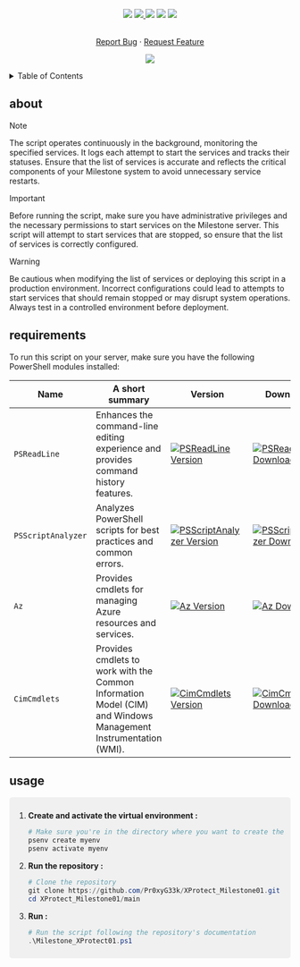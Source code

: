 <!--   my-icons -->
<p align="center">
</a>
    <a href="https://github.com/Pr0xyG33k/Milestone_XProtect/"><img src="https://img.shields.io/badge/status-update-greengreen.svg?style=for-the-badge"></a>
    <a href="https://github.com/Pr0xyG33k/Milestone_XProtect/graphs/contributors"><img src="https://img.shields.io/github/contributors/Pr0xyG33k/Milestone_XProtect?style=for-the-badge">
    <a href="https://github.com/Pr0xyG33k/Milestone_XProtect/stargazers"><img src="https://img.shields.io/github/stars/Pr0xyG33k/Milestone_XProtect?style=for-the-badge"></a>
    <a href="https://github.com/Pr0xyG33k/Milestone_XProtect/network/members"><img src="https://img.shields.io/github/forks/Pr0xyG33k/Milestone_XProtect.svg?style=for-the-badge"></a>
    <a href="https://github.com/Pr0xyG33k/Milestone_XProtect/issues"><img src="https://img.shields.io/github/issues/Pr0xyG33k/Milestone_XProtect.svg?style=for-the-badge"></a>
</p>

<!-- PROJECT LOGO -->
  <p align="center">
    <br />
    <a href="https://github.com/Pr0xyG33k/Milestone_XProtect/issues">Report Bug</a>
    ·
    <a href="https://github.com/Pr0xyG33k/Milestone_XProtect/pulls">Request Feature</a>
  </p>
</div>

<!--   my-ticker -->
<p align="center">
<img src="https://capsule-render.vercel.app/api?type=waving&color=gradient&height=200&section=header&text=Service%20Management&fontSize=60&fontAlignY=35&animation=twinkling&fontColor=gradient" />
</p>

<!-- TABLE OF CONTENTS -->
<details>
  <summary>Table of Contents</summary>
  <ol>
    <li><a href="#about">about</a></li>
    <li><a href="#requirements">requirements</a></li>
    <li><a href="#usage">usage</a></li>
  </ol>
</details>

<!-- ABOUT -->
<h2>about</h2>
<div align="center">
</div>

> [!NOTE]  
> The script operates continuously in the background, monitoring the specified services. It logs each attempt to start the services and tracks their statuses. Ensure that the list of services is accurate and reflects the critical components of your Milestone system to avoid unnecessary service restarts.

> [!IMPORTANT]  
> Before running the script, make sure you have administrative privileges and the necessary permissions to start services on the Milestone server. This script will attempt to start services that are stopped, so ensure that the list of services is correctly configured.

> [!WARNING]  
> Be cautious when modifying the list of services or deploying this script in a production environment. Incorrect configurations could lead to attempts to start services that should remain stopped or may disrupt system operations. Always test in a controlled environment before deployment.

<!-- REQUIREMENTS -->
<h2>requirements</h2>
<div align="center">
</div>
<div align="center">
</div>

<!-- Necessary installations -->
To run this script on your server, make sure you have the following PowerShell modules installed:

| Name                      | A short summary                                                                                                  | Version | Downloads |
| ------------------------- | --------------------------------------------------------------------------------------------------------------- | ------- | --------- |
| `PSReadLine`              | Enhances the command-line editing experience and provides command history features.                           | [![PSReadLine Version](https://img.shields.io/badge/Version-2.1.0-blue?link=https://www.powershellgallery.com/packages/PSReadLine/2.1.0&label=powershell)](https://www.powershellgallery.com/packages/PSReadLine/2.1.0) | [![PSReadLine Downloads](https://img.shields.io/badge/Downloads-5678-brightgreen?link=https://www.powershellgallery.com/packages/PSReadLine)](https://www.powershellgallery.com/packages/PSReadLine) |
| `PSScriptAnalyzer`        | Analyzes PowerShell scripts for best practices and common errors.                                               | [![PSScriptAnalyzer Version](https://img.shields.io/badge/Version-1.18.1-blue?link=https://www.powershellgallery.com/packages/PSScriptAnalyzer/1.18.1&label=powershell)](https://www.powershellgallery.com/packages/PSScriptAnalyzer/1.18.1) | [![PSScriptAnalyzer Downloads](https://img.shields.io/badge/Downloads-2345-brightgreen?link=https://www.powershellgallery.com/packages/PSScriptAnalyzer)](https://www.powershellgallery.com/packages/PSScriptAnalyzer) |
| `Az`                      | Provides cmdlets for managing Azure resources and services.                                                     | [![Az Version](https://img.shields.io/badge/Version-10.10.0-blue?link=https://www.powershellgallery.com/packages/Az/10.10.0&label=powershell)](https://www.powershellgallery.com/packages/Az/10.10.0) | [![Az Downloads](https://img.shields.io/badge/Downloads-6789-brightgreen?link=https://www.powershellgallery.com/packages/Az)](https://www.powershellgallery.com/packages/Az) |
| `CimCmdlets`              | Provides cmdlets to work with the Common Information Model (CIM) and Windows Management Instrumentation (WMI). | [![CimCmdlets Version](https://img.shields.io/badge/Version-1.9.0-blue?link=https://www.powershellgallery.com/packages/CimCmdlets/1.9.0&label=powershell)](https://www.powershellgallery.com/packages/CimCmdlets/1.9.0) | [![CimCmdlets Downloads](https://img.shields.io/badge/Downloads-3456-brightgreen?link=https://www.powershellgallery.com/packages/CimCmdlets)](https://www.powershellgallery.com/packages/CimCmdlets) |

<!-- USAGE -->
<h2>usage</h2>
<div align="center">
</div>
<div align="center">
</div>
<div style="border-radius: 5px; background-color: #f0f0f0; padding: 10px;">

1. **Create and activate the virtual environment :**
   ```powershell
   # Make sure you're in the directory where you want to create the virtual environment
   psenv create myenv
   psenv activate myenv
   ```

2. **Run the repository :**
    ```powershell
    # Clone the repository
    git clone https://github.com/Pr0xyG33k/XProtect_Milestone01.git
    cd XProtect_Milestone01/main
    ```
    
3. **Run :** 
    ```powershell
    # Run the script following the repository's documentation
    .\Milestone_XProtect01.ps1
    ```
